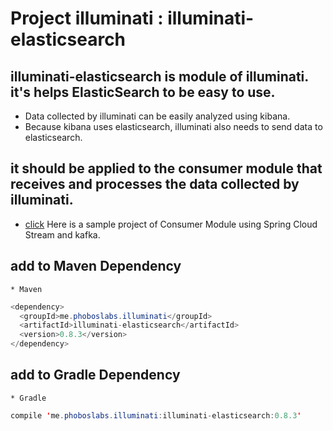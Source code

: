# Project illuminati : illuminati-elasticsearch

## illuminati-elasticsearch is module of illuminati. it's helps ElasticSearch to be easy to use.
* Data collected by illuminati can be easily analyzed using kibana.
* Because kibana uses elasticsearch, illuminati also needs to send data to elasticsearch.

## it should be applied to the consumer module that receives and processes the data collected by illuminati.
* [click](https://github.com/LeeKyoungIl/SpringCamp2017) Here is a sample project of Consumer Module using Spring Cloud Stream and kafka.

## add to Maven Dependency
    * Maven
    
```java
<dependency>
  <groupId>me.phoboslabs.illuminati</groupId>
  <artifactId>illuminati-elasticsearch</artifactId>
  <version>0.8.3</version>
</dependency>
```

## add to Gradle Dependency
    * Gradle
    
```java
compile 'me.phoboslabs.illuminati:illuminati-elasticsearch:0.8.3'
```